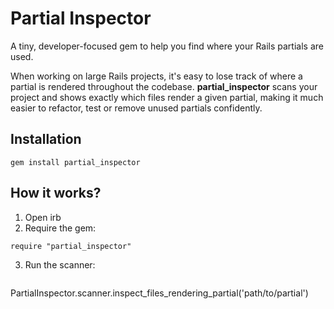 # Partial Inspector
A tiny, developer-focused gem to help you find where your Rails partials are used.

When working on large Rails projects, it's easy to lose track of where a partial is rendered throughout the codebase. **partial_inspector** scans your project and shows exactly which files render a given partial, making it much easier to refactor, test or remove unused partials confidently.

## Installation

```
gem install partial_inspector
```


## How it works?
1. Open irb
2. Require the gem:
   
 ```
require "partial_inspector"
  ```
3. Run the scanner:
   
   ```
PartialInspector.scanner.inspect_files_rendering_partial('path/to/partial')
  ```
